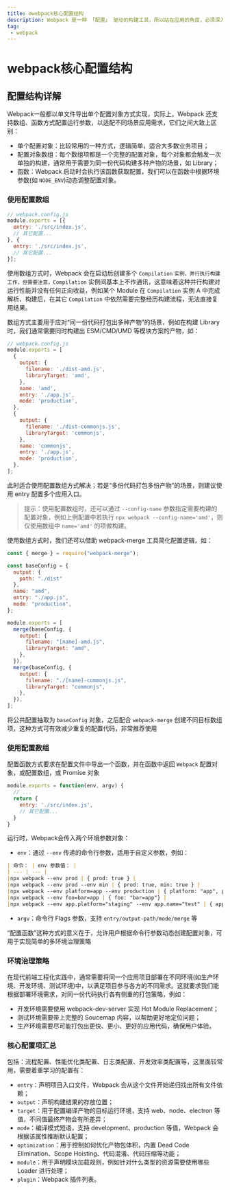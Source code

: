 ```yaml
---
title: ⚙️webpack核心配置结构
description: Webpack 是一种 「配置」 驱动的构建工具，所以站在应用的角度，必须深入学习 Webpack 的各项配置规则，才能灵活应对各种构建需求。
tag:
 - webpack
---
```


# webpack核心配置结构

## 配置结构详解

Webpack一般都以单文件导出单个配置对象方式实现，实际上，Webpack 还支持数组、函数方式配置运行参数，以适配不同场景应用需求，它们之间大致上区别：

+ 单个配置对象：比较常用的一种方式，逻辑简单，适合大多数业务项目；
+ 配置对象数组：每个数组项都是一个完整的配置对象，每个对象都会触发一次单独的构建，通常用于需要为同一份代码构建多种产物的场景，如 Library；
+ 函数：Webpack 启动时会执行该函数获取配置，我们可以在函数中根据环境参数(如 `NODE_ENV`)动态调整配置对象。

### 使用配置数组
```js
// webpack.config.js
module.exports = [{
  entry: './src/index.js',
  // 其它配置...
}, {
  entry: './src/index.js',
  // 其它配置...
}];
```

使用数组方式时，Webpack 会在启动后创建多个 `Compilation` `实例，并行执行构建工作，但需要注意，Compilation` 实例间基本上不作通讯，这意味着这种并行构建对运行性能并没有任何正向收益，例如某个 Module 在 `Compilation` 实例 A 中完成解析、构建后，在其它 `Compilation` 中依然需要完整经历构建流程，无法直接复用结果。

数组方式主要用于应对“同一份代码打包出多种产物”的场景，例如在构建 Library 时，我们通常需要同时构建出 ESM/CMD/UMD 等模块方案的产物，如：

```js
// webpack.config.js
module.exports = [
  {
    output: {
      filename: './dist-amd.js',
      libraryTarget: 'amd',
    },
    name: 'amd',
    entry: './app.js',
    mode: 'production',
  },
  {
    output: {
      filename: './dist-commonjs.js',
      libraryTarget: 'commonjs',
    },
    name: 'commonjs',
    entry: './app.js',
    mode: 'production',
  },
];
```
此时适合使用配置数组方式解决；若是“多份代码打包多份产物”的场景，则建议使用 entry 配置多个应用入口。

> 提示：使用配置数组时，还可以通过 `--config-name` 参数指定需要构建的配置对象，例如上例配置中若执行 `npx webpack --config-name='amd'`，则仅使用数组中 `name='amd'` 的项做构建。

使用数组方式时，我们还可以借助 webpack-merge 工具简化配置逻辑，如：
```js
const { merge } = require("webpack-merge");

const baseConfig = {
  output: {
    path: "./dist"
  },
  name: "amd",
  entry: "./app.js",
  mode: "production",
};

module.exports = [
  merge(baseConfig, {
    output: {
      filename: "[name]-amd.js",
      libraryTarget: "amd",
    },
  }),
  merge(baseConfig, {
    output: {
      filename: "./[name]-commonjs.js",
      libraryTarget: "commonjs",
    },
  }),
];
```
将公共配置抽取为 `baseConfig` 对象，之后配合 `webpack-merge` 创建不同目标数组项，这种方式可有效减少重复的配置代码，非常推荐使用

### 使用配置数组

配置函数方式要求在配置文件中导出一个函数，并在函数中返回 `Webpack` 配置对象，或配置数组，或 Promise 对象

```js
module.exports = function(env, argv) {
  // ...
  return {
    entry: './src/index.js',
    // 其它配置...
  }
}
```

运行时，Webpack会传入两个环境参数对象：
+ `env`：通过 `--env` 传递的命令行参数，适用于自定义参数，例如：

```md
| 命令： | env 参数值： |
| --- | --- |
|npx webpack --env prod	| { prod: true } |
|npx webpack --env prod --env min |	{ prod: true, min: true } |
|npx webpack --env platform=app --env production | { platform: "app", production: true } |
|npx webpack --env foo=bar=app | { foo: "bar=app"} |
|npx webpack --env app.platform="staging" --env app.name="test" | { app: { platform: "staging", name: "test" } } |
```

+ `argv`：命令行 Flags 参数，支持 `entry/output-path/mode/merge` 等

“配置函数”这种方式的意义在于，允许用户根据命令行参数动态创建配置对象，可用于实现简单的多环境治理策略

### 环境治理策略

在现代前端工程化实践中，通常需要将同一个应用项目部署在不同环境(如生产环境、开发环境、测试环境)中，以满足项目参与各方的不同需求。这就要求我们能根据部署环境需求，对同一份代码执行各有侧重的打包策略，例如：

+ 开发环境需要使用 webpack-dev-server 实现 Hot Module Replacement；
+ 测试环境需要带上完整的 Soucemap 内容，以帮助更好地定位问题；
+ 生产环境需要尽可能打包出更快、更小、更好的应用代码，确保用户体验。

### 核心配置项汇总

包括：流程配置、性能优化类配置、日志类配置、开发效率类配置等，这里面较常用，需要着重学习的配置有：

+ `entry`：声明项目入口文件，Webpack 会从这个文件开始递归找出所有文件依赖；
+ `output`：声明构建结果的存放位置；
+ `target`：用于配置编译产物的目标运行环境，支持 web、node、electron 等值，不同值最终产物会有所差异；
+ `mode`：编译模式短语，支持 development、production 等值，Webpack 会根据该属性推断默认配置；
+ `optimization`：用于控制如何优化产物包体积，内置 Dead Code Elimination、Scope Hoisting、代码混淆、代码压缩等功能；
+ `module`：用于声明模块加载规则，例如针对什么类型的资源需要使用哪些 Loader 进行处理；
+ `plugin`：Webpack 插件列表。


